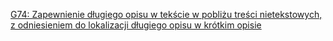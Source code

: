 [G74: Zapewnienie długiego opisu w tekście w pobliżu treści nietekstowych, z odniesieniem do lokalizacji długiego opisu w krótkim opisie](https://www.w3.org/WAI/WCAG21/Techniques/general/G74)